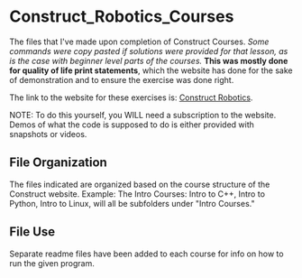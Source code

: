 # Construct_Robotics_Courses
The files that I've made upon completion of Construct Courses. *Some commands were copy pasted if solutions were provided for that lesson, as is the case with beginner level parts of the courses.* **This was mostly done for quality of life print statements**, which the website has done for the sake of demonstration and to ensure the exercise was done right.  

The link to the website for these exercises is: [Construct Robotics](https://app.theconstructsim.com/).

NOTE: To do this yourself, you WILL need a subscription to the website. Demos of what the code is supposed to do is either provided with snapshots or videos. 

## File Organization
The files indicated are organized based on the course structure of the Construct website. 
Example: The Intro Courses: Intro to C++, Intro to Python, Intro to Linux, will all be subfolders under "Intro Courses."

## File Use
Separate readme files have been added to each course for info on how to run the given program.
